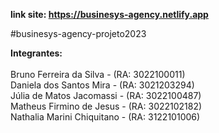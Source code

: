 **link site: https://businesys-agency.netlify.app**

#businesys-agency-projeto2023

 **Integrantes:** <br><br>
  Bruno Ferreira da Silva - (RA: 3022100011)<br>
  Daniela dos Santos Mira - (RA: 3021203294)<br>
  Júlia de Matos Jacomassi - (RA: 3022100487)<br>
  Matheus Firmino de Jesus - (RA: 3022102182)<br>
  Nathalia Marini Chiquitano - (RA: 3122101006)<br>

